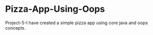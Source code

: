 # Pizza-App-Using-Oops
Project-5-I have created a simple pizza app using core java and oops concepts.
